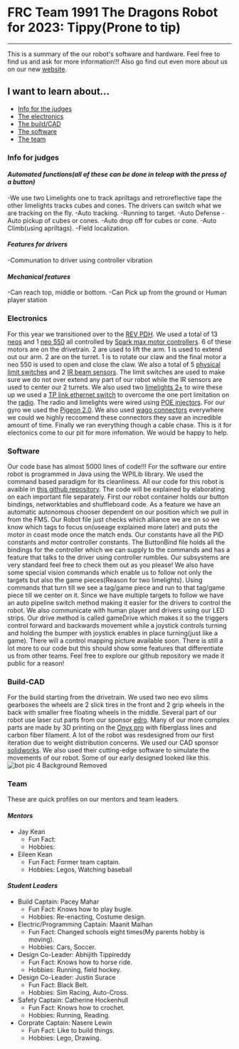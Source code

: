 # FRC Team 1991 The Dragons Robot for 2023: Tippy(Prone to tip)
--------------------------------------------------------------
This is a summary of the our robot's software and hardware. Feel free to find us and ask for more information!!! Also go find out even more about us on our new [website](https://team1991.vercel.app/). 

## I want to learn about...

- [Info for the judges](#Info-for-judges)
- [The electronics](#Electronics)
- [The build/CAD](#Build-CAD)
- [The software](#Software)
- [The team](#Team)

### Info for judges
   
 #### ***Automated functions(all of these can be done in teleop with the press of a button)***
   
   -We use two Limelights one to track apriltags and retroreflective tape the other limelights tracks cubes and cones. The drivers can switch what we are tracking on the fly.
   -Auto tracking.
   -Running to target. 
   -Auto Defense 
   -Auto pickup of cubes or cones.
   -Auto drop off for cubes or cone.
   -Auto Climb(using apriltags).
   -Field localization.
#### ***Features for drivers***
   
   -Communation to driver using controller vibration
#### ***Mechanical features***
   
   -Can reach top, middle or bottom.
   -Can Pick up from the ground or Human player station
   
   
   
   

### Electronics

For this year we transitioned over to the [REV PDH](https://www.revrobotics.com/rev-11-1850/). We used a total of 13 [neos](https://www.revrobotics.com/rev-21-1650/) and 1 [neo 550](https://www.revrobotics.com/rev-21-1651/) all controlled by [Spark max motor controllers](https://www.revrobotics.com/rev-11-2158/). 6 of these motors are on the drivetrain. 2 are used to lift the arm. 1 is used to extend out our arm. 2 are on the turret. 1 is to rotate our claw and the final motor a neo 550 is used to open and close the claw. We also a total of 5 [physical limit switches](https://www.grainger.com/product/6X292?gucid=N:N:PS:Paid:GGL:CSM-2295:4P7A1P:20501231&gclid=CjwKCAiAr4GgBhBFEiwAgwORrT3ftxPCb0evrn4rLCS0Aeh5ITvAahquKXvPsfDpjy86tjAc203kpBoC9pIQAvD_BwE&gclsrc=aw.ds) and 2 [IR beam sensors](https://learn.adafruit.com/ir-breakbeam-sensors). The limit switches are used to make sure we do not over extend any part of our robot while the IR sensors are used to center our 2 turrets. We also used two [limelights 2+](https://limelightvision.io/collections/products/products/limelight-2-plus) to wire these up we used a [TP link ethernet switch](https://www.amazon.com/TP-Link-Ethernet-Splitter-Unmanaged-TL-SF1005D/dp/B000FNFSPY/ref=asc_df_B000FNFSPY/?tag=hyprod-20&linkCode=df0&hvadid=309707619534&hvpos=&hvnetw=g&hvrand=5951270540427691936&hvpone=&hvptwo=&hvqmt=&hvdev=c&hvdvcmdl=&hvlocint=&hvlocphy=9003242&hvtargid=pla-352077286959&psc=1) to overcome the one port limitation on the [radio](https://www.andymark.com/products/open-mesh-om5p-ac-dual-band-1-17-gbps-access-point-radio). The radio and limelights were wired using [POE injectors](https://www.revrobotics.com/rev-11-1210/). For our gyro we used the [Pigeon 2.0](https://store.ctr-electronics.com/pigeon-2/). We also used [wago connectors](amazon.com/221-2401-WAGO-Lever-Nuts®-2-Conductor-Transparent/dp/B0BKR2SR7H/ref=sr_1_8?gclid=CjwKCAiAr4GgBhBFEiwAgwORrZ19wbIXQFmEIOo78psZ8gifpKCuclsqIOggxwHXLDQYCLN_y2NBBxoCZJYQAvD_BwE&hvadid=236856702852&hvdev=c&hvlocphy=9003242&hvnetw=g&hvqmt=e&hvrand=18177757179304087033&hvtargid=kwd-390596553309&hydadcr=25968_9904055&keywords=wago+electrical+wire+connectors&qid=1677777452&sr=8-8) everywhere we could we highly reccomend these connectors they save an incredible amount of time. Finally we ran everything though a cable chase. This is it for electonics come to our pit for more infomation. We would be happy to help.

### Software

Our code base has almost 5000 lines of code!!! For the software our entire robot is programmed in Java using the WPILib library. We used the command based paradigm for its cleanliness. All our code for this robot is avaible in [this github repository](https://github.com/FRC1991/Robot-2023). The code will be explained by elaborating on each important file separately. First our robot container holds our button bindings, networktables and shuffleboard code. As a feature we have an automatic autonomous chooser dependent on our position which we pull in from the FMS. Our Robot file just checks which alliance we are on so we know which tags to focus on(useage explained more later) and puts the motor in coast mode once the match ends. Our constants have all the PID constants and motor controller constants. The ButtonBind file holds all the bindings for the controller which we can supply to the commands and has a feature that talks to the driver using controller rumbles. Our subsystems are very standard feel free to check them out as you please! We also have some special vision commands which enable us to follow not only the targets but also the game pieces(Reason for two limelights). Using commands that turn till we see a tag/game piece and run to that tag/game piece till we center on it. Since we have multiple targets to follow we have an auto pipeline switch method making it easier for the drivers to control the robot. We also communicate with human player and drivers using our LED strips. Our drive method is called gameDrive which makes it so the triggers control forward and backwards movement while a joystick controls turning and holding the bumper with joystick enables in place turning(just like a game). There will a control mapping picture available soon. There is still a lot more to our code but this should show some features that differentiate us from other teams. Feel free to explore our github repository we made it public for a reason!

### Build-CAD

For the build starting from the drivetrain. We used two neo evo slims gearboxes the wheels are 2 slick tires in the front and 2 grip wheels in the back with smaller free floating wheels in the middle. Several part of our robot use laser cut parts from our sponsor [edro](https://www.edrocorp.com/). Many of our more complex parts are made by 3D printing on the [Onyx pro](https://www.matterhackers.com/store/l/markforged-onyx-pro-3d-printer/sk/M7G3XMM6?rcode=PMAX_PMax1&gclid=CjwKCAiAr4GgBhBFEiwAgwORrX6WDvfifAeTQ98QWj7aabm0clXXFauPA13wlM_1gyVPIr6BTqrYzxoCDzwQAvD_BwE) with fiberglass lines and carbon fiber filament. A lot of the robot was resdesigned from our first iteration due to weight distribution concerns. We used our CAD sponsor [solidworks](https://www.solidworks.com/). We also used their cutting-edge software to simulate the movements of our robot. Some of our early designed looked like this. ![bot pic 4 Background Removed](https://user-images.githubusercontent.com/77414408/222869248-86d48e6e-ddd1-42aa-9896-6272fef4801c.png)



### Team

These are quick profiles on our mentors and team leaders.

 #### ***Mentors***
- Jay Kean
    - Fun Fact: 
    - Hobbies: 
- Eileen Kean
    - Fun Fact: Former team captain.
    - Hobbies: Legos, Watching baseball

 #### ***Student Leaders***
 - Build Captain: Pacey Mahar
    - Fun Fact: Knows how to play bugle.
    - Hobbies: Re-enacting, Costume design.
 - Electric/Programming Captain: Maanit Malhan
    - Fun Fact: Changed schools eight times(My parents hobby is moving).
    - Hobbies: Cars, Soccer.
 - Design Co-Leader: Abhijith Tippireddy
    - Fun Fact: Knows how to horse ride.
    - Hobbies: Running, field hockey.
 - Design Co-Leader: Justin Surace
    - Fun Fact: Black Belt.
    - Hobbies: Sim Racing, Auto-Cross.
 - Safety Captain: Catherine Hockenhull
    - Fun Fact: Knows how to crochet.
    - Hobbies: Running, Reading.
 - Corprate Captain: Nasere Lewin
    - Fun Fact: Like to build things.
    - Hobbies: Lego, Drawing.



